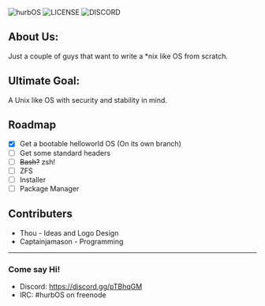 ![hurbOS](https://i.ibb.co/cw90sGB/logo-new-transparent.png)
![LICENSE](https://img.shields.io/github/license/hurbOS/hurbOS?style=for-the-badge) ![DISCORD](https://img.shields.io/discord/638593481631334401?color=%237289da&label=DISCORD&style=for-the-badge)
## About Us:
Just a couple of guys that want to write a \*nix like OS from scratch. 

## Ultimate Goal:
A Unix like OS with security and stability in mind.

## Roadmap
- [x] Get a bootable helloworld OS (On its own branch)
- [ ] Get some standard headers
- [ ] ~~Bash?~~ zsh!
- [ ] ZFS
- [ ] Installer
- [ ] Package Manager

## Contributers
* Thou - Ideas and Logo Design
* Captainjamason - Programming
---
### Come say Hi!
* Discord: https://discord.gg/pTBhqGM 
* IRC: #hurbOS on freenode
